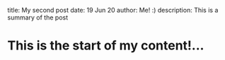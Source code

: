 title: My second post
date: 19 Jun 20
author: Me! :)
description: This is a summary of the post


# This is the start of my content!...